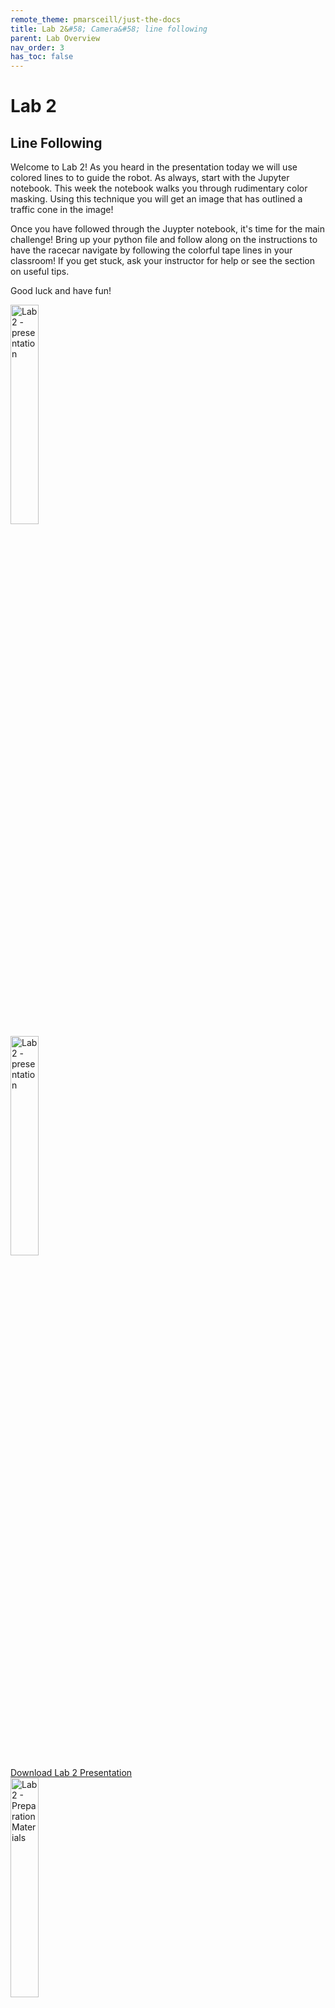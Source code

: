 ```yaml
---
remote_theme: pmarsceill/just-the-docs
title: Lab 2&#58; Camera&#58; line following
parent: Lab Overview
nav_order: 3
has_toc: false
---
```



# Lab 2
## Line Following

Welcome to Lab 2! As you heard in the presentation today we will use colored lines to to guide the robot. As always, start with the Jupyter notebook. This week the notebook walks you through rudimentary color masking. Using this technique you will get an image that has outlined a traffic cone in the image!

Once you have followed through the Juypter notebook, it's time for the main challenge! Bring up your python file and follow along on the instructions to have the racecar navigate by following the colorful tape lines in your classroom! If you get stuck, ask your instructor for help or see the section on useful tips.

Good luck and have fun!

<html>
   <head>
   </head>
   <body>
      <a href="https://github.com/MatthewCalligaro/MITLLRacecar2019-2020">
         <img alt="Lab 2 - presentation" src="https://raw.githubusercontent.com/MatthewCalligaro/RacecarWebsite/master/assets/img/extra/github.jpg"
         width="30%" height="30%">
      </a>
   </body>
</html>

<br>

<html>
   <head>
   </head>
   <body>
      <a href="https://drive.google.com/drive/u/1/folders/1it2WGJZ1x4mFQxcKl0SXKlaCdNzMLkO7">
         <img alt="Lab 2 - presentation" src="https://raw.githubusercontent.com/MatthewCalligaro/RacecarWebsite/master/assets/img/extra/Lab2-Line_Following.PNG"
         width="30%" height="30%">
      </a>
   </body>
   <br>
   <body>
      <a id="raw-url" href="https://raw.githubusercontent.com/MatthewCalligaro/RacecarWebsite/master/Lab2-Line_Following.pdf">Download Lab 2 Presentation</a>
   </body>
</html>

<br>

<html>
   <head>
   </head>
   <body>
      <a href="https://drive.google.com/drive/u/1/folders/1it2WGJZ1x4mFQxcKl0SXKlaCdNzMLkO7">
         <img alt="Lab 2 - Preparation Materials" src="https://raw.githubusercontent.com/MatthewCalligaro/RacecarWebsite/master/assets/img/extra/Lab2_Preparation.PNG"
         width="30%" height="30%">
      </a>
   </body>
   <br>
   <body>
      <a id="raw-url" href="https://raw.githubusercontent.com/MatthewCalligaro/RacecarWebsite/master/Lab2_preparation.pdf">Download Lab 2 Preparation Materials</a>
   </body>
</html>
